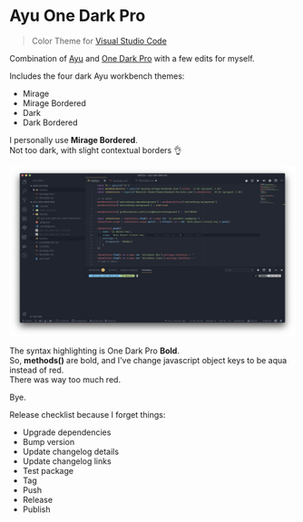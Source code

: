 # Ayu One Dark Pro

> Color Theme for [Visual Studio Code](https://code.visualstudio.com/)

Combination of [Ayu](https://github.com/ayu-theme/vscode-ayu) and [One Dark Pro](https://github.com/Binaryify/OneDark-Pro) with a few edits for myself.

Includes the four dark Ayu workbench themes:

- Mirage
- Mirage Bordered
- Dark
- Dark Bordered

I personally use **Mirage Bordered**.  
Not too dark, with slight contextual borders 👌

![screenshot](images/screenshot.png)

The syntax highlighting is One Dark Pro **Bold**.  
So, **methods()** are bold, and I've change javascript object keys to be aqua instead of red.  
There was way too much red.

Bye.

Release checklist because I forget things:

- Upgrade dependencies
- Bump version
- Update changelog details
- Update changelog links
- Test package
- Tag
- Push
- Release
- Publish
